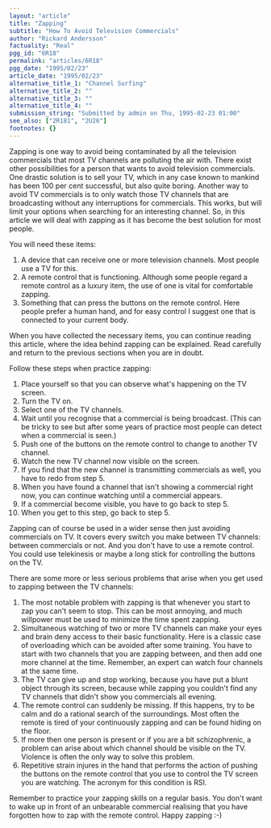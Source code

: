 ```yaml
---
layout: "article"
title: "Zapping"
subtitle: "How To Avoid Television Commercials"
author: "Rickard Andersson"
factuality: "Real"
pgg_id: "6R18"
permalink: "articles/6R18"
pgg_date: "1995/02/23"
article_date: "1995/02/23"
alternative_title_1: "Channel Surfing"
alternative_title_2: ""
alternative_title_3: ""
alternative_title_4: ""
submission_string: "Submitted by admin on Thu, 1995-02-23 01:00"
see_also: ["2R181", "2U26"]
footnotes: {}
---
```

<div>
<p>Zapping is one way to avoid being contaminated by all the television commercials that most TV channels are polluting the air with. There exist other possibilities for a person that wants to avoid television commercials. One drastic solution is to sell your TV, which in any case known to mankind has been 100 per cent successful, but also quite boring. Another way to avoid TV commercials is to only watch those TV channels that are broadcasting without any interruptions for commercials. This works, but will limit your options when searching for an interesting channel. So, in this article we will deal with zapping as it has become the best solution for most people.</p>
<p>You will need these items:</p>
<ol>
<li value="1">A device that can receive one or more television channels. Most people use a TV for this.</li>
<li value="2">A remote control that is functioning. Although some people regard a remote control as a luxury item, the use of one is vital for comfortable zapping.</li>
<li value="3">Something that can press the buttons on the remote control. Here people prefer a human hand, and for easy control I suggest one that is connected to your current body.</li>
</ol>
<p>When you have collected the necessary items, you can continue reading this article, where the idea behind zapping can be explained. Read carefully and return to the previous sections when you are in doubt.</p>
<p>Follow these steps when practice zapping:</p>
<ol>
<li value="1">Place yourself so that you can observe what's happening on the TV screen.</li>
<li value="2">Turn the TV on.</li>
<li value="3">Select one of the TV channels.</li>
<li value="4">Wait until you recognise that a commercial is being broadcast. (This can be tricky to see but after some years of practice most people can detect when a commercial is seen.)</li>
<li value="5">Push one of the buttons on the remote control to change to another TV channel.</li>
<li value="6">Watch the new TV channel now visible on the screen.</li>
<li value="7">If you find that the new channel is transmitting commercials as well, you have to redo from step 5.</li>
<li value="8">When you have found a channel that isn't showing a commercial right now, you can continue watching until a commercial appears.</li>
<li value="9">If a commercial become visible, you have to go back to step 5.</li>
<li value="10">When you get to this step, go back to step 5.</li>
</ol>
<p>Zapping can of course be used in a wider sense then just avoiding commercials on TV. It covers every switch you make between TV channels: between commercials or not. And you don't have to use a remote control. You could use telekinesis or maybe a long stick for controlling the buttons on the TV.</p>
<p>There are some more or less serious problems that arise when you get used to zapping between the TV channels:</p>
<ol>
<li value="1">The most notable problem with zapping is that whenever you start to zap you can't seem to stop. This can be most annoying, and much willpower must be used to minimize the time spent zapping.</li>
<li value="2">Simultaneous watching of two or more TV channels can make your eyes and brain deny access to their basic functionality. Here is a classic case of overloading which can be avoided after some training. You have to start with two channels that you are zapping between, and then add one more channel at the time. Remember, an expert can watch four channels at the same time.</li>
<li value="3">The TV can give up and stop working, because you have put a blunt object through its screen, because while zapping you couldn't find any TV channels that didn't show you commercials all evening.</li>
<li value="4">The remote control can suddenly be missing. If this happens, try to be calm and do a rational search of the surroundings. Most often the remote is tired of your continuously zapping and can be found hiding on the floor.</li>
<li value="5">If more then one person is present or if you are a bit schizophrenic, a problem can arise about which channel should be visible on the TV. Violence is often the only way to solve this problem.</li>
<li value="6">Repetitive strain injures in the hand that performs the action of pushing the buttons on the remote control that you use to control the TV screen you are watching. The acronym for this condition is RSI.</li>
</ol>
<p>Remember to practice your zapping skills on a regular basis. You don't want to wake up in front of an unbearable commercial realising that you have forgotten how to zap with the remote control. Happy zapping :-)</p>
</div>
